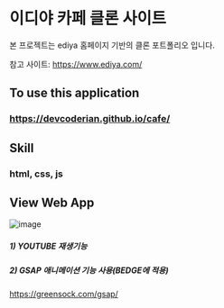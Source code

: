 # 이디야 카페 클론 사이트
본 프로젝트는 ediya 홈페이지 기반의 클론 포트폴리오 입니다.

참고 사이트:  https://www.ediya.com/


## To use this application

### https://devcoderian.github.io/cafe/



## Skill

### html, css, js


## View Web App
![image](https://user-images.githubusercontent.com/87194565/141676541-b62ec14b-e406-4432-9dd1-7c3c518307f4.png)
##### 1) YOUTUBE 재생기능

##### 2) GSAP 애니메이션 기능 사용(BEDGE에 적용)
https://greensock.com/gsap/
